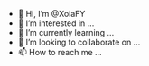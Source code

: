 - 👋 Hi, I’m @XoiaFY
- 👀 I’m interested in ...
- 🌱 I’m currently learning ...
- 💞️ I’m looking to collaborate on ...
- 📫 How to reach me ...

<!---
XoiaFY/XoiaFY is a ✨ special ✨ repository because its `README.md` (this file) appears on your GitHub profile.
You can click the Preview link to take a look at your changes.
--->
